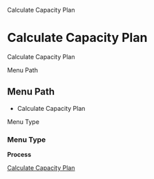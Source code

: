 
Calculate Capacity Plan
# Calculate Capacity Plan


Calculate Capacity Plan

Menu Path
## Menu Path



- Calculate Capacity Plan

Menu Type
### Menu Type

**Process**


[Calculate Capacity Plan](../../functional-guide/window/process-pp_calculate-capacity-plan.md)